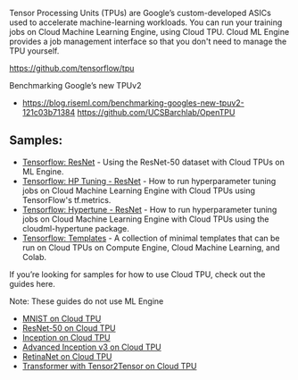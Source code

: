 Tensor Processing Units (TPUs) are Google’s custom-developed ASICs used to accelerate machine-learning workloads. You can run your training jobs on Cloud Machine Learning Engine, using Cloud TPU. Cloud ML Engine provides a job management interface so that you don't need to manage the TPU yourself.

https://github.com/tensorflow/tpu

Benchmarking Google’s new TPUv2
 - https://blog.riseml.com/benchmarking-googles-new-tpuv2-121c03b71384
https://github.com/UCSBarchlab/OpenTPU

## Samples:
* [Tensorflow: ResNet](training/resnet) - Using the ResNet-50 dataset with Cloud TPUs on ML Engine.
* [Tensorflow: HP Tuning - ResNet](hptuning/resent-hptuning) - How to run hyperparameter tuning jobs on Cloud Machine Learning Engine with Cloud TPUs using TensorFlow's tf.metrics.
* [Tensorflow: Hypertune - ResNet](hptuning/resent-hypertune) - How to run hyperparameter tuning jobs on Cloud Machine Learning Engine with Cloud TPUs using the cloudml-hypertune package.
* [Tensorflow: Templates](templates) - A collection of minimal templates that can be run on Cloud TPUs on Compute Engine, Cloud Machine Learning, and Colab.

If you’re looking for samples for how to use Cloud TPU, check out the guides here. 

Note: These guides do not use ML Engine
* [MNIST on Cloud TPU](https://cloud.google.com/tpu/docs/tutorials/mnist)
* [ResNet-50 on Cloud TPU](https://cloud.google.com/tpu/docs/tutorials/resnet)
* [Inception on Cloud TPU](https://cloud.google.com/tpu/docs/tutorials/inception)
* [Advanced Inception v3 on Cloud TPU](https://cloud.google.com/tpu/docs/tutorials/inception-v3-advanced)
* [RetinaNet on Cloud TPU](https://cloud.google.com/tpu/docs/tutorials/retinanet)
* [Transformer with Tensor2Tensor on Cloud TPU](https://cloud.google.com/tpu/docs/tutorials/transformer)
